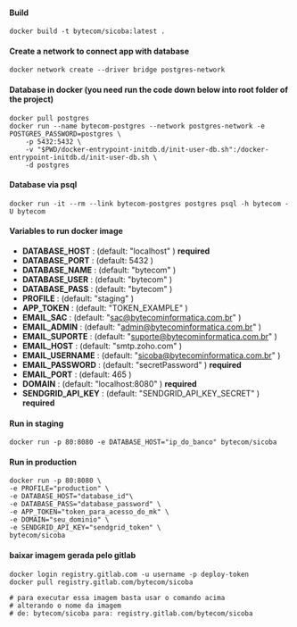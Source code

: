 #### Build
    docker build -t bytecom/sicoba:latest .

#### Create a network to connect app with database
    docker network create --driver bridge postgres-network
    
#### Database in docker (you need run the code down below into root folder of the project)
    docker pull postgres
    docker run --name bytecom-postgres --network postgres-network -e POSTGRES_PASSWORD=postgres \
        -p 5432:5432 \
        -v "$PWD/docker-entrypoint-initdb.d/init-user-db.sh":/docker-entrypoint-initdb.d/init-user-db.sh \
        -d postgres

#### Database via psql
    docker run -it --rm --link bytecom-postgres postgres psql -h bytecom -U bytecom


#### Variables to run docker image

* __DATABASE_HOST__     : (default: "localhost"                           ) __required__
* __DATABASE_PORT__     : (default: 5432                                  ) 
* __DATABASE_NAME__     : (default: "bytecom"                             ) 
* __DATABASE_USER__     : (default: "bytecom"                             ) 
* __DATABASE_PASS__     : (default: "bytecom"                             ) 
* __PROFILE__           : (default: "staging"                             ) 
* __APP_TOKEN__         : (default: "TOKEN_EXAMPLE"                       ) 
* __EMAIL_SAC__         : (default: "sac@bytecominformatica.com.br"       ) 
* __EMAIL_ADMIN__       : (default: "admin@bytecominformatica.com.br"     ) 
* __EMAIL_SUPORTE__     : (default: "suporte@bytecominformatica.com.br"   ) 
* __EMAIL_HOST__        : (default: "smtp.zoho.com"                       )
* __EMAIL_USERNAME__    : (default: "sicoba@bytecominformatica.com.br"    ) 
* __EMAIL_PASSWORD__    : (default: "secretPassword"                      ) __required__
* __EMAIL_PORT__        : (default: 465                                   ) 
* __DOMAIN__            : (default: "localhost:8080"                      ) __required__
* __SENDGRID_API_KEY__  : (default: "SENDGRID_API_KEY_SECRET"             ) __required__

#### Run in staging
    docker run -p 80:8080 -e DATABASE_HOST="ip_do_banco" bytecom/sicoba
    
#### Run in production
    docker run -p 80:8080 \
    -e PROFILE="production" \
    -e DATABASE_HOST="database_id"\
    -e DATABASE_PASS="database_password" \
    -e APP_TOKEN="token_para_acesso_do_mk" \
    -e DOMAIN="seu_dominio" \
    -e SENDGRID_API_KEY="sendgrid_token" \ 
    bytecom/sicoba
    
#### baixar imagem gerada pelo gitlab
    docker login registry.gitlab.com -u username -p deploy-token
    docker pull registry.gitlab.com/bytecom/sicoba
    
    # para executar essa imagem basta usar o comando acima 
    # alterando o nome da imagem 
    # de: bytecom/sicoba para: registry.gitlab.com/bytecom/sicoba 
    
    

